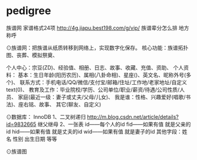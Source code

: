 # pedigree
族谱网
家谱格式24项
http://4g.jiapu.best198.com/g/vip/
族谱辈分怎么排
地方称呼


⊙族谱网：把族谱从纸质转移到网络上，实现数字化保存。
核心功能：族谱拓扑图、丧葬、模拟祭奠、

个人中心：宗豆(ZD)、经验值、相册、日志、故事、收藏、充值、资助、
    个人资料：
        基本：生日年龄(阳历农历)、属相(八卦命相)、星座()、英文名、昵称外号(多个)、
        联系方式：手机电话/QQ/微信/支付宝/邮箱/住址/工作地/老家地址/自定义text(0)、
        教育及工作：毕业院校/学历、公司单位/职业/薪资/待遇/公司性质/人员、
        家庭(最近一级：妻子或丈夫/父母/儿女)、
        我是谁：性格、兴趣爱好(唱歌/书法)、座右铭、故事、
        其它(聊友、自定义)


⊙数据库： InnoDB
1、二叉树递归
http://m.blog.csdn.net/article/details?id=9832665
继父继母
2、一张表
    id——每个人的id
    fid——如果有值 就是父亲的id
    hid——如果有值 就是丈夫的id
    wid——如果有值 就是妻子的id
    其他字段：姓名 性别 出生日期 等等

⊙族谱图





